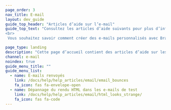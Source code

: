 ```yaml
---
page_order: 3
nav_title: E-mail
layout: dev_guide
guide_top_header: "Articles d’aide sur l’e-mail"
guide_top_text: "Consultez les articles d’aide suivants pour plus d’informations sur les problèmes courants dans les campagnes d’e-mail. <br>
<br>
 Vous souhaitez savoir comment créer des e-mails personnalisés avec Braze ? Consultez notre section <a href='/docs/user_guide/message_building_by_channel/email/'>E-mail</a> pour en savoir plus !"

page_type: landing
description: "Cette page d’accueil contient des articles d’aide sur les problèmes courants de l’e-mail."
channel: e-mail
noindex: true
guide_menu_title: ""
guide_menu_list:
  - name: E-mails renvoyés
    link: /docs/help/help_articles/email/email_bounces
    fa_icon: fas fa-envelope-open
  - name: Dépannage du rendu HTML dans les e-mails de test 
    link: /docs/help/help_articles/email/html_looks_strange/
    fa_icon: fas fa-code
---
```

